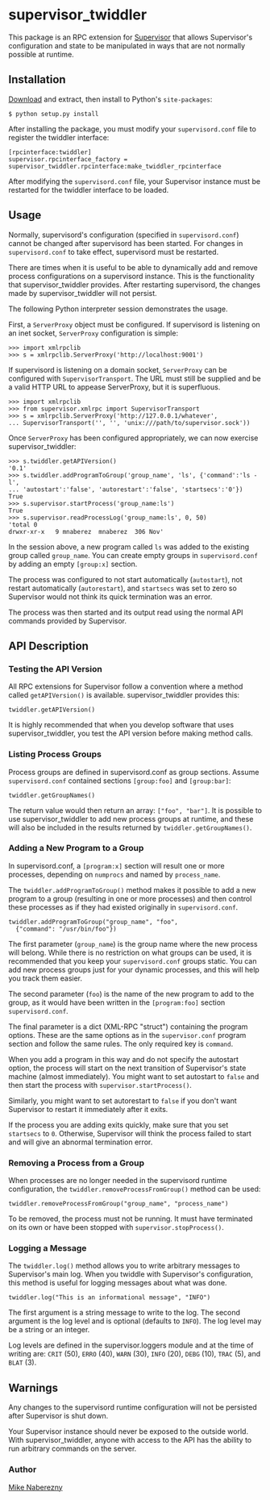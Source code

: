 # supervisor_twiddler

This package is an RPC extension for [Supervisor](http://supervisord.org)
that allows Supervisor's configuration and state to be manipulated in ways
that are not normally possible at runtime.

## Installation

[Download](http://github.com/mnaberez/supervisor_twiddler/downloads) and
extract, then install to Python's `site-packages`:

    $ python setup.py install

After installing the package, you must modify your `supervisord.conf` file
to register the twiddler interface:

    [rpcinterface:twiddler]
    supervisor.rpcinterface_factory = supervisor_twiddler.rpcinterface:make_twiddler_rpcinterface

After modifying the `supervisord.conf` file, your Supervisor instance must be
restarted for the twiddler interface to be loaded.

## Usage

Normally, supervisord's configuration (specified in `supervisord.conf`) cannot
be changed after supervisord has been started. For changes in `supervisord.conf`
to take effect, supervisord must be restarted.

There are times when it is useful to be able to dynamically add and remove
process configurations on a supervisord instance. This is the functionality
that supervisor_twiddler provides. After restarting supervisord, the changes
made by supervisor_twiddler will not persist.

The following Python interpreter session demonstrates the usage.

First, a `ServerProxy` object must be configured. If supervisord is listening on
an inet socket, `ServerProxy` configuration is simple:

    >>> import xmlrpclib
    >>> s = xmlrpclib.ServerProxy('http://localhost:9001')

If supervisord is listening on a domain socket, `ServerProxy` can be configured
with `SupervisorTransport`. The URL must still be supplied and be a valid HTTP
URL to appease ServerProxy, but it is superfluous.

    >>> import xmlrpclib
    >>> from supervisor.xmlrpc import SupervisorTransport
    >>> s = xmlrpclib.ServerProxy('http://127.0.0.1/whatever',
    ... SupervisorTransport('', '', 'unix:///path/to/supervisor.sock'))

Once `ServerProxy` has been configured appropriately, we can now exercise
supervisor_twiddler:

    >>> s.twiddler.getAPIVersion()
    '0.1'
    >>> s.twiddler.addProgramToGroup('group_name', 'ls', {'command':'ls -l',
    ... 'autostart':'false', 'autorestart':'false', 'startsecs':'0'})
    True
    >>> s.supervisor.startProcess('group_name:ls')
    True
    >>> s.supervisor.readProcessLog('group_name:ls', 0, 50)
    'total 0
    drwxr-xr-x   9 mnaberez  mnaberez  306 Nov'

In the session above, a new program called `ls` was added to the existing
group called `group_name`.  You can create empty groups in `supervisord.conf`
by adding an empty `[group:x]` section.

The process was configured to not start automatically (`autostart`), not restart
automatically (`autorestart`), and `startsecs` was set to zero so Supervisor would
not think its quick termination was an error.

The process was then started and its output read using the normal API commands
provided by Supervisor.

## API Description

### Testing the API Version

All RPC extensions for Supervisor follow a convention where a method called
`getAPIVersion()` is available. supervisor_twiddler provides this:

    twiddler.getAPIVersion()

It is highly recommended that when you develop software that uses
supervisor_twiddler, you test the API version before making method calls.

### Listing Process Groups

Process groups are defined in supervisord.conf as group sections. Assume
`supervisord.conf` contained sections `[group:foo]` and `[group:bar]`:

    twiddler.getGroupNames()

The return value would then return an array: `["foo", "bar"]`. It is possible
to use supervisor_twiddler to add new process groups at runtime, and these
will also be included in the results returned by `twiddler.getGroupNames()`.

### Adding a New Program to a Group

In supervisord.conf, a `[program:x]` section will result one or more processes,
depending on `numprocs` and named by `process_name`.

The `twiddler.addProgramToGroup()` method makes it possible to add a new program
to a group (resulting in one or more processes) and then control these
processes as if they had existed originally in `supervisord.conf`.

    twiddler.addProgramToGroup("group_name", "foo",
      {"command": "/usr/bin/foo"})

The first parameter (`group_name`) is the group name where the new process will
belong. While there is no restriction on what groups can be used, it is
recommended that you keep your `supervisord.conf` groups static. You can add new
process groups just for your dynamic processes, and this will help you track
them easier.

The second parameter (`foo`) is the name of the new program to add to the group,
as it would have been written in the `[program:foo]` section `supervisord.conf`.

The final parameter is a dict (XML-RPC "struct") containing the program
options. These are the same options as in the `supervisor.conf` program section
and follow the same rules. The only required key is `command`.

When you add a program in this way and do not specify the autostart option,
the process will start on the next transition of Supervisor's state machine
(almost immediately). You might want to set autostart to `false` and then
start the process with `supervisor.startProcess()`.

Similarly, you might want to set autorestart to `false` if you don't want
Supervisor to restart it immediately after it exits.

If the process you are adding exits quickly, make sure that you set `startsecs`
to `0`. Otherwise, Supervisor will think the process failed to start and will
give an abnormal termination error.

### Removing a Process from a Group

When processes are no longer needed in the supervisord runtime configuration,
the `twiddler.removeProcessFromGroup()` method can be used:

    twiddler.removeProcessFromGroup("group_name", "process_name")

To be removed, the process must not be running. It must have terminated on its
own or have been stopped with `supervisor.stopProcess()`.

### Logging a Message

The `twiddler.log()` method allows you to write arbitrary messages to
Supervisor's main log. When you twiddle with Supervisor's configuration, this
method is useful for logging messages about what was done.

    twiddler.log("This is an informational message", "INFO")

The first argument is a string message to write to the log. The second
argument is the log level and is optional (defaults to `INFO`). The log level
may be a string or an integer.

Log levels are defined in the supervisor.loggers module and at the time of
writing are: `CRIT` (50), `ERRO` (40), `WARN` (30), `INFO` (20), `DEBG` (10),
`TRAC` (5), and `BLAT` (3).

## Warnings

Any changes to the supervisord runtime configuration will not be persisted
after Supervisor is shut down.

Your Supervisor instance should never be exposed to the outside world. With
supervisor_twiddler, anyone with access to the API has the ability to run
arbitrary commands on the server.

### Author

[Mike Naberezny](http://github.com/mnaberez)

